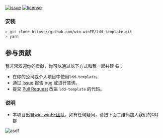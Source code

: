 [![issue](https://img.shields.io/github/issues/win-winFE/dms-api.svg)](https://github.com/win-winFE/ldd-template)
[![license](https://img.shields.io/github/license/win-winFE/dms-api.svg)](https://github.com/win-winFE/ldd-template)


### 安装
```bash
> git clone https://github.com/win-winFE/ldd-template.git
> yarn
```


## 参与贡献

我非常欢迎你的贡献，你可以通过以下方式和我一起共建 :smiley:：

- 在你的公司或个人项目中使用`ldd-template`。
- 通过 [Issue](https://github.com/win-winFE/ldd-template/issues) 报告 bug 或进行咨询。
- 提交 [Pull Request](https://github.com/win-winFE/ldd-template/pulls) 改进 `ldd-template` 的代码。


### 说明

* 本项目出自[win-winFE团队](https://github.com/win-winFE)，如有任何疑问，请扫下面二维码加入我们的QQ群

![asdf](https://raw.githubusercontent.com/win-winFE/dms/master/qrcode.jpeg)